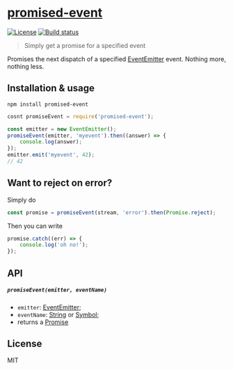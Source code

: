 # [promised-event][npm]

[![License][license-image]][license-url]
[![Build status][travis-image]][travis-url]

> Simply get a promise for a specified event

Promises the next dispatch of a specified [EventEmitter][event-emitter] event.
Nothing more, nothing less.

## Installation & usage

```
npm install promised-event
```
```js
cosnt promiseEvent = require('promised-event');
```
```js
const emitter = new EventEmitter();
promiseEvent(emitter, 'myevent').then((answer) => {
    console.log(answer);
});
emitter.emit('myevent', 42);
// 42
```

## Want to reject on error?

Simply do
```js
const promise = promiseEvent(stream, 'error').then(Promise.reject);
```
Then you can write
```js
promise.catch((err) => {
    console.log('oh no!');
});
```

## API

##### `promiseEvent(emitter, eventName)`

 * `emitter`: [EventEmitter][event-emitter];
 * `eventName`: [String][string] or [Symbol][symbol];
 * returns a [Promise][promise]

## License

MIT

[license-image]: https://img.shields.io/badge/license-MIT-blue.svg
[license-url]: LICENSE
[travis-image]: https://travis-ci.org/JD342/promised-event.svg?branch=master
[travis-url]: https://travis-ci.org/JD342/promised-event
[event-emitter]: https://nodejs.org/api/events.html#events_class_eventemitter
[string]: https://developer.mozilla.org/en-US/docs/Web/JavaScript/Reference/Global_Objects/String
[symbol]: https://developer.mozilla.org/en/docs/Web/JavaScript/Reference/Global_Objects/Symbol
[promise]: https://developer.mozilla.org/en/docs/Web/JavaScript/Reference/Global_Objects/Promise
[npm]: https://www.npmjs.com/package/promised-event
